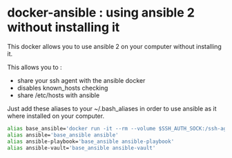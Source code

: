 docker-ansible : using ansible 2 without installing it
======================================================

This docker allows you to use ansible 2 on your computer without installing it.

This allows you to :

* share your ssh agent with the ansible docker
* disables known_hosts checking
* share /etc/hosts with ansible

Just add these aliases to your ~/.bash_aliases in order to use ansible as it where installed on your computer.

```bash
alias base_ansible='docker run -it --rm --volume $SSH_AUTH_SOCK:/ssh-agent --env SSH_AUTH_SOCK=/ssh-agent -v /etc/hosts:/etc/hosts:ro -v ${HOME}:${HOME}:ro -v ${HOME}/.ssh:/root/.ssh --env ANSIBLE_HOST_KEY_CHECKING=False -w ${PWD} kitpages/docker-ansible'
alias ansible='base_ansible ansible'
alias ansible-playbook='base_ansible ansible-playbook'
alias ansible-vault='base_ansible ansible-vault'
```


